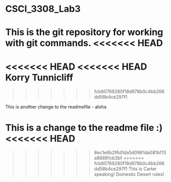 # CSCI_3308_Lab3
This is the git repository for working with git commands.
<<<<<<< HEAD
=======
<<<<<<< HEAD
<<<<<<< HEAD
Korry Tunnicliff
=======
>>>>>>> fcb60769280f18d978b0c4bb266dd58b4ce297f1

This is another change to the readmefile - aloha

This is a change to the readme file :)
<<<<<<< HEAD
=======
>>>>>>> 8ec1e6b2f6d1da5d0961da081b113a86881cb3bf
=======
>>>>>>> fcb60769280f18d978b0c4bb266dd58b4ce297f1
This is Carter speaking! Domestic Desert rules!
